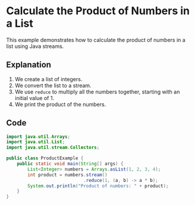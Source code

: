 # Calculate the Product of Numbers in a List

This example demonstrates how to calculate the product of numbers in a list using Java streams.

## Explanation

1. We create a list of integers.
2. We convert the list to a stream.
3. We use `reduce` to multiply all the numbers together, starting with an initial value of 1.
4. We print the product of the numbers.

## Code

```java
import java.util.Arrays;
import java.util.List;
import java.util.stream.Collectors;

public class ProductExample {
    public static void main(String[] args) {
        List<Integer> numbers = Arrays.asList(1, 2, 3, 4);
        int product = numbers.stream()
                             .reduce(1, (a, b) -> a * b);
        System.out.println("Product of numbers: " + product);
    }
}
```